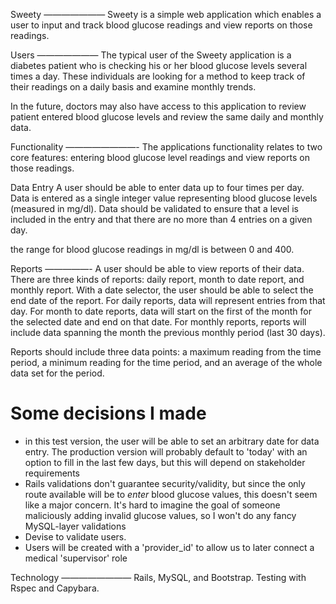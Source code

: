 Sweety
———————
Sweety is a simple web application which enables a user to input and 
track blood glucose readings and view reports on those readings.

Users
———————
The typical user of the Sweety application is a diabetes patient who is 
checking his or her blood glucose levels several times a day. These 
individuals are looking for a method to keep track of their readings 
on a daily basis and examine monthly trends.

In the future, doctors may also have access to this application to 
review patient entered blood glucose levels and review the same daily 
and monthly data.

Functionality
————————-
The applications functionality relates to two core features: entering 
blood glucose level readings and view reports on those readings.

Data Entry
A user should be able to enter data up to four times per day. Data is 
entered as a single integer value representing blood glucose levels 
(measured in mg/dl). Data should be validated to ensure that a level is 
included in the entry and that there are no more than 4 entries on a given day.

the range for blood glucose readings in mg/dl is between 0 and 400.

Reports
—————-
A user should be able to view reports of their data. There are three 
kinds of reports: daily report, month to date report, and monthly 
report. With a date selector, the user should be able to select the 
end date of the report. For daily reports, data will represent entries 
from that day. For month to date reports, data will start on the first 
of the month for the selected date and end on that date. For monthly 
reports, reports will include data spanning the month the previous monthly period (last 30 days).

Reports should include three data points: a maximum reading from the time 
period, a minimum reading for the time period, and an average of the whole 
data set for the period.

# Some decisions I made
* in this test version, the user will be able to set an arbitrary date for data entry. The production version will probably default to 'today' with an option to fill in the last few days, but this will depend on stakeholder requirements
* Rails validations don't guarantee security/validity, but since the only route available will be to *enter* blood glucose values, this doesn't seem like a major concern. It's hard to imagine the goal of someone maliciously adding invalid glucose values, so I won't do any fancy MySQL-layer validations
* Devise to validate users. 
* Users will be created with a 'provider_id' to allow us to later connect a medical 'supervisor' role

Technology
————————
Rails, MySQL, and Bootstrap. Testing with Rspec and Capybara.